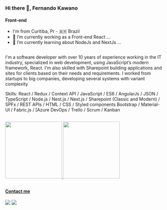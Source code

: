 ### Hi there 👋, Fernando Kawano
#### Front-end 

- I'm from Curitiba, Pr - 🇧🇷 Brazil
- 🔭 I’m currently working as a Front-end React ...
- 🌱 I’m currently learning about NodeJs and NextJs ...
 ##
I'm a software developer with over 10 years of experience working in the IT industry, specialized in web development, using JavaScript’s modern framework, React. I'm also skilled with Sharepoint building applications and sites for clients based on their needs and requirements. I worked from startups to big companies, developing several systems with variant complexity

Skills: React / Redux / Context API / JavaScript / ES6 / AngularJs / JSON / TypeScript / Node.js / Nest.js / Next.js / Sharepoint (Classic and Modern) / SPFx / REST APIs / HTML / CSS / Styled components Bootstrap / Material-UI / Fabric.js / [Azure DevOps / Trello / Scrum / Kanban

 ##
 
 <div>
  <a href="https://github.com/kawanofer">
  <img height="180em" src="https://github-readme-stats.vercel.app/api?username=kawanofer&show_icons=true&theme=dracula&include_all_commits=true&count_private=true"/>
  <img height="180em" src="https://github-readme-stats.vercel.app/api/top-langs/?username=kawanofer&layout=compact&langs_count=7&theme=dracula"/>
</div>
 
 ##
 #### Contact me
 <div> 
  <a href = "mailto:kawano.fer@gmail.com"><img src="https://img.shields.io/badge/-Gmail-%23333?style=for-the-badge&logo=gmail&logoColor=white" target="_blank"></a>
  <a href="https://www.linkedin.com/in/fernandokawano/" target="_blank"><img src="https://img.shields.io/badge/-LinkedIn-%230077B5?style=for-the-badge&logo=linkedin&logoColor=white" target="_blank"></a> 
</div> 
